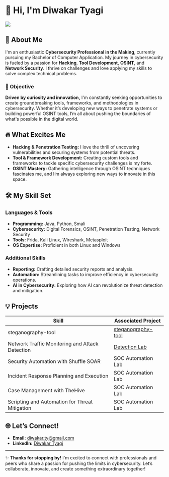 # 👋 Hi, I'm Diwakar Tyagi
<a href="https://www.linkedin.com/in/diwakar-t-5263b0275/"><img src="https://img.shields.io/badge/-LinkedIn-0072b1?&style=for-the-badge&logo=linkedin&logoColor=white" /></a>

## 🚀 About Me
I'm an enthusiastic **Cybersecurity Professional in the Making**, currently pursuing my Bachelor of Computer Application. My journey in cybersecurity is fueled by a passion for **Hacking**, **Tool Development**, **OSINT**, and **Network Security**. I thrive on challenges and love applying my skills to solve complex technical problems.

### 🎯 Objective
**Driven by curiosity and innovation,** I'm constantly seeking opportunities to create groundbreaking tools, frameworks, and methodologies in cybersecurity. Whether it’s developing new ways to penetrate systems or building powerful OSINT tools, I’m all about pushing the boundaries of what's possible in the digital world.

## 🔥 What Excites Me
- **Hacking & Penetration Testing:** I love the thrill of uncovering vulnerabilities and securing systems from potential threats.
- **Tool & Framework Development:** Creating custom tools and frameworks to tackle specific cybersecurity challenges is my forte.
- **OSINT Mastery:** Gathering intelligence through OSINT techniques fascinates me, and I’m always exploring new ways to innovate in this space.

## 🛠️ My Skill Set
### Languages & Tools
- **Programming:** Java, Python, Smali
- **Cybersecurity:** Digital Forensics, OSINT, Penetration Testing, Network Security
- **Tools:** Frida, Kali Linux, Wireshark, Metasploit
- **OS Expertise:** Proficient in both Linux and Windows

### Additional Skills
- **Reporting:** Crafting detailed security reports and analysis.
- **Automation:** Streamlining tasks to improve efficiency in cybersecurity operations.
- **AI in Cybersecurity:** Exploring how AI can revolutionize threat detection and mitigation.

## 💡 Projects
| Skill                                         | Associated Project         |
|-----------------------------------------------|----------------------------|
| steganography-tool        | <a href="https://github.com/Diwakarty/steganography-tool/blob/main/README.md">steganography-tool</a>|
| Network Traffic Monitoring and Attack Detection | <a href="https://google.com">Detection Lab</a>|
| Security Automation with Shuffle SOAR         | SOC Automation Lab|
| Incident Response Planning and Execution      | SOC Automation Lab|
| Case Management with TheHive                  | SOC Automation Lab|
| Scripting and Automation for Threat Mitigation | SOC Automation Lab|


## 🌐 Let’s Connect!
- **Email:** [diwakar.ty@gmail.com](mailto:diwakar.ty@gmail.com)
- **LinkedIn:** [Diwakar Tyagi](https://www.linkedin.com/in/diwakar-t-5263b0275/)

---

✨ **Thanks for stopping by!** I'm excited to connect with professionals and peers who share a passion for pushing the limits in cybersecurity. Let’s collaborate, innovate, and create something extraordinary together!
